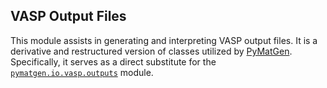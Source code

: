 VASP Output Files
--------------------

This module assists in generating and interpreting VASP output files. It is a derivative and restructured version of classes utilized by [PyMatGen](https://github.com/materialsproject/pymatgen/). Specifically, it serves as a direct substitute for the [`pymatgen.io.vasp.outputs`](https://github.com/materialsproject/pymatgen/blob/master/pymatgen/io/vasp/outputs.py) module.